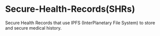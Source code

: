 # Secure-Health-Records(SHRs)
Secure Health Records that use IPFS (InterPlanetary File System) to store and secure medical history.
